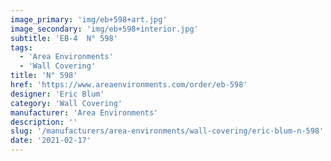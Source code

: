 ```yaml
---
image_primary: 'img/eb+598+art.jpg'
image_secondary: 'img/eb+598+interior.jpg'
subtitle: 'EB-4  N° 598'
tags:
  - 'Area Environments'
  - 'Wall Covering'
title: 'N° 598'
href: 'https://www.areaenvironments.com/order/eb-598'
designer: 'Eric Blum'
category: 'Wall Covering'
manufacturer: 'Area Environments'
description: ''
slug: '/manufacturers/area-environments/wall-covering/eric-blum-n-598'
date: '2021-02-17'
---
```

